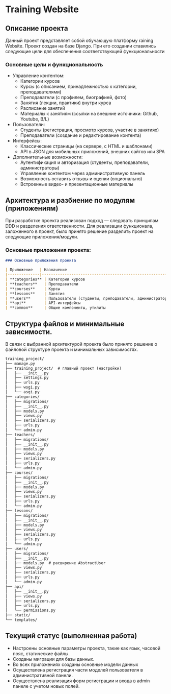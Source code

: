 # Training Website

## Описание проекта

Данный проект представляет собой обучающую платформу raining Website. Проект создан на базе Django.
При его создании ставились следующие цели для обеспечения соответствующей функциональности
### Основные цели и функциональность
- Управление контентом:
  - Категории курсов
  - Курсы (с описанием, принадлежностью к категории, преподавателями)
  - Преподаватели (с профилем, биографией, фото)
  - Занятия (лекции, практики) внутри курса
  - Расписание занятий
  - Материалы к занятиям (ссылки на внешние источники: Github, Youtube, B/L)
- Пользователи:
  - Студенты (регистрация, просмотр курсов, участие в занятиях)
  - Преподаватели (создание и редактирование контента)
- Интерфейсы:
  - Классические страницы (на сервере, с HTML и шаблонами)
  - API в JSON для мобильных приложений, внешних сайтов или SPA
- Дополнительные возможности:
  - Аутентификация и авторизация (студенты, преподаватели, администраторы)
  - Управление контентом через административную панель
  - Возможность оставить отзывы и оценки (опционально)
  - Встроенные видео- и презентационные материалы

## Архитектура и разбиение по модулям (приложениям)
При разработке проекта реализован подход — следовать принципам DDD и разделения ответственности.
Для реализации функционала, заложенного в проект, было принято решение разделить проект на следующие приложения/модули.
### Основные приложения проекта:
```markdown
### Основные приложения проекта

| Приложение   | Назначение                                              | Ключевые модели/функции                                   |
|--------------|---------------------------------------------------------|-----------------------------------------------------------|
| **categories** | Категории курсов                                    | Category                                                  |
| **teachers**   | Преподаватели                                        | Teacher, Profile (расширение)                            |
| **courses**    | Курсы                                                | Course, Materials (краткое описание, материалы)          |
| **lessons**    | Занятия                                              | Lesson, Schedule, Materials                               |
| **users**      | Пользователи (студенты, преподаватели, администраторы) | User (расширение AbstractUser)                            |
| **api**        | API-интерфейсы                                        | Serializers, ViewSets                                    |
| **common**     | Общие компоненты, утилиты                            | Общие модели, фильтры, миксины                            |

```
## Структура файлов и минимальные зависимости.
В связи с выбранной архитектурой проекта было принято решение о файловой структуре проекта и минимальных зависимостях.
```markdown
training_project/
├── manage.py
├── training_project/  # главный проект (настройки)
│   ├── __init__.py
│   ├── settings.py
│   ├── urls.py
│   ├── wsgi.py
│   └── asgi.py
├── categories/
│   ├── migrations/
│   ├── __init__.py
│   ├── models.py
│   ├── views.py
│   ├── serializers.py
│   ├── urls.py
│   └── admin.py
├── teachers/
│   ├── migrations/
│   ├── __init__.py
│   ├── models.py
│   ├── views.py
│   ├── serializers.py
│   ├── urls.py
│   └── admin.py
├── courses/
│   ├── migrations/
│   ├── __init__.py
│   ├── models.py
│   ├── views.py
│   ├── serializers.py
│   ├── urls.py
│   └── admin.py
├── lessons/
│   ├── migrations/
│   ├── __init__.py
│   ├── models.py
│   ├── views.py
│   ├── serializers.py
│   ├── urls.py
│   └── admin.py
├── users/
│   ├── migrations/
│   ├── __init__.py
│   ├── models.py  # расширение AbstractUser
│   ├── views.py
│   ├── serializers.py
│   ├── urls.py
│   └── admin.py
├── api/
│   ├── __init__.py
│   ├── views.py
│   ├── serializers.py
│   ├── urls.py
│   └── permissions.py
├── static/
└── templates/
```

## Текущий статус (выполненная работа)

- Настроены основные параметры проекта, такие как язык, часовой пояс, статические файлы.
- Созданы миграции для базы данных.
- Во всех приложениях созданы основные модели данных
- Осуществлена регистрация части моделей пользователя в административной панели.
- Осуществлена реализация форм регистрации и входа в admin панеле с учетом новых полей.

